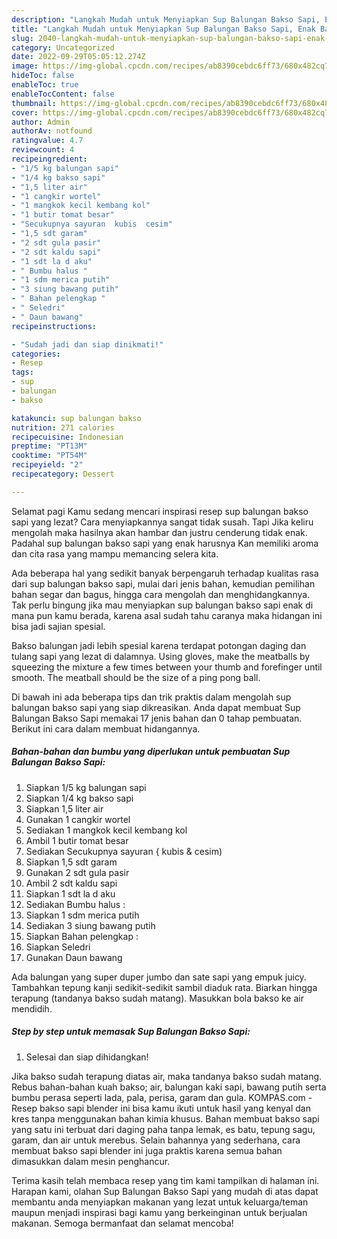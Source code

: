 ```yaml
---
description: "Langkah Mudah untuk Menyiapkan Sup Balungan Bakso Sapi, Enak Banget"
title: "Langkah Mudah untuk Menyiapkan Sup Balungan Bakso Sapi, Enak Banget"
slug: 2040-langkah-mudah-untuk-menyiapkan-sup-balungan-bakso-sapi-enak-banget
category: Uncategorized
date: 2022-09-29T05:05:12.274Z
image: https://img-global.cpcdn.com/recipes/ab8390cebdc6ff73/680x482cq70/sup-balungan-bakso-sapi-foto-resep-utama.jpg
hideToc: false
enableToc: true
enableTocContent: false
thumbnail: https://img-global.cpcdn.com/recipes/ab8390cebdc6ff73/680x482cq70/sup-balungan-bakso-sapi-foto-resep-utama.jpg
cover: https://img-global.cpcdn.com/recipes/ab8390cebdc6ff73/680x482cq70/sup-balungan-bakso-sapi-foto-resep-utama.jpg
author: Admin
authorAv: notfound
ratingvalue: 4.7
reviewcount: 4
recipeingredient:
- "1/5 kg balungan sapi"
- "1/4 kg bakso sapi"
- "1,5 liter air"
- "1 cangkir wortel"
- "1 mangkok kecil kembang kol"
- "1 butir tomat besar"
- "Secukupnya sayuran  kubis  cesim"
- "1,5 sdt garam"
- "2 sdt gula pasir"
- "2 sdt kaldu sapi"
- "1 sdt la d aku"
- " Bumbu halus "
- "1 sdm merica putih"
- "3 siung bawang putih"
- " Bahan pelengkap "
- " Seledri"
- " Daun bawang"
recipeinstructions:

- "Sudah jadi dan siap dinikmati!"
categories:
- Resep
tags:
- sup
- balungan
- bakso

katakunci: sup balungan bakso 
nutrition: 271 calories
recipecuisine: Indonesian
preptime: "PT13M"
cooktime: "PT54M"
recipeyield: "2"
recipecategory: Dessert

---
```



Selamat pagi Kamu sedang mencari inspirasi resep sup balungan bakso sapi yang lezat? Cara menyiapkannya sangat tidak susah. Tapi Jika keliru mengolah maka hasilnya akan hambar dan justru cenderung tidak enak. Padahal sup balungan bakso sapi yang enak harusnya Kan memiliki aroma dan cita rasa yang mampu memancing selera kita.


Ada beberapa hal yang sedikit banyak berpengaruh terhadap kualitas rasa dari sup balungan bakso sapi, mulai dari jenis bahan, kemudian pemilihan bahan segar dan bagus, hingga cara mengolah dan menghidangkannya. Tak perlu bingung jika mau menyiapkan sup balungan bakso sapi enak di mana pun kamu berada, karena asal sudah tahu caranya maka hidangan ini bisa jadi sajian spesial.

Bakso balungan jadi lebih spesial karena terdapat potongan daging dan tulang sapi yang lezat di dalamnya. Using gloves, make the meatballs by squeezing the mixture a few times between your thumb and forefinger until smooth. The meatball should be the size of a ping pong ball.


Di bawah ini ada beberapa tips dan trik praktis dalam mengolah sup balungan bakso sapi yang siap dikreasikan. Anda dapat membuat Sup Balungan Bakso Sapi memakai 17 jenis bahan dan 0 tahap pembuatan. Berikut ini cara dalam membuat hidangannya.

<!--inarticleads1-->

##### Bahan-bahan dan bumbu yang diperlukan untuk pembuatan Sup Balungan Bakso Sapi:

1. Siapkan 1/5 kg balungan sapi
1. Siapkan 1/4 kg bakso sapi
1. Siapkan 1,5 liter air
1. Gunakan 1 cangkir wortel
1. Sediakan 1 mangkok kecil kembang kol
1. Ambil 1 butir tomat besar
1. Sediakan Secukupnya sayuran { kubis &amp; cesim)
1. Siapkan 1,5 sdt garam
1. Gunakan 2 sdt gula pasir
1. Ambil 2 sdt kaldu sapi
1. Siapkan 1 sdt la d aku
1. Sediakan  Bumbu halus :
1. Siapkan 1 sdm merica putih
1. Sediakan 3 siung bawang putih
1. Siapkan  Bahan pelengkap :
1. Siapkan  Seledri
1. Gunakan  Daun bawang


Ada balungan yang super duper jumbo dan sate sapi yang empuk juicy. Tambahkan tepung kanji sedikit-sedikit sambil diaduk rata. Biarkan hingga terapung (tandanya bakso sudah matang). Masukkan bola bakso ke air mendidih. 

<!--inarticleads2-->

##### Step by step untuk memasak Sup Balungan Bakso Sapi:


1. Selesai dan siap dihidangkan!

Jika bakso sudah terapung diatas air, maka tandanya bakso sudah matang. Rebus bahan-bahan kuah bakso; air, balungan kaki sapi, bawang putih serta bumbu perasa seperti lada, pala, perisa, garam dan gula. KOMPAS.com - Resep bakso sapi blender ini bisa kamu ikuti untuk hasil yang kenyal dan kres tanpa menggunakan bahan kimia khusus. Bahan membuat bakso sapi yang satu ini terbuat dari daging paha tanpa lemak, es batu, tepung sagu, garam, dan air untuk merebus. Selain bahannya yang sederhana, cara membuat bakso sapi blender ini juga praktis karena semua bahan dimasukkan dalam mesin penghancur. 

Terima kasih telah membaca resep yang tim kami tampilkan di halaman ini. Harapan kami, olahan Sup Balungan Bakso Sapi yang mudah di atas dapat membantu anda menyiapkan makanan yang lezat untuk keluarga/teman maupun menjadi inspirasi bagi kamu yang berkeinginan untuk berjualan makanan. Semoga bermanfaat dan selamat mencoba!
